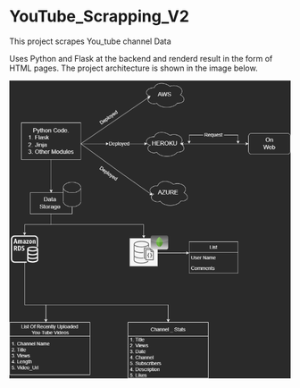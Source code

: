# YouTube_Scrapping_V2

This project scrapes You_tube channel Data

Uses Python and Flask at the backend and renderd result in the form of HTML pages.
The project architecture is shown in the image below.


![](Project_Outline.png)
